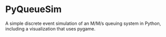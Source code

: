 # PyQueueSim
A simple discrete event simulation of an M/M/s queuing system in Python, including a visualization that uses pygame.
